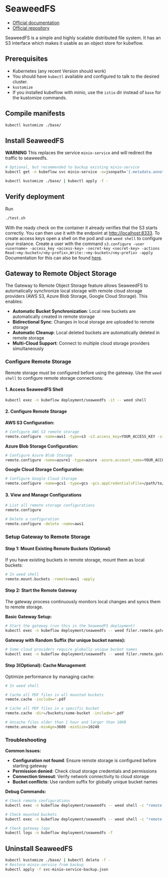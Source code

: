 # SeaweedFS

- [Official documentation](https://github.com/seaweedfs/seaweedfs/wiki)
- [Official repository](https://github.com/seaweedfs/seaweedfs)

SeaweedFS is a simple and highly scalable distributed file system. It has an S3 interface which makes it usable as an object store for kubeflow.

## Prerequisites

- Kubernetes (any recent Version should work)
- You should have `kubectl` available and configured to talk to the desired cluster.
- `kustomize`
- If you installed kubeflow with minio, use the `istio` dir instead of `base` for the kustomize commands.

## Compile manifests

```bash
kubectl kustomize ./base/
```

## Install SeaweedFS

**WARNING**
This replaces the service `minio-service` and will redirect the traffic to seaweedfs.

```bash
# Optional, but recommended to backup existing minio-service
kubectl get -n kubeflow svc minio-service -o=jsonpath='{.metadata.annotations.kubectl\.kubernetes\.io/last-applied-configuration}' > svc-minio-service-backup.json

kubectl kustomize ./base/ | kubectl apply -f -
```

## Verify deployment

Run

```bash
./test.sh
```

With the ready check on the container it already verifies that the S3 starts correctly.
You can then use it with the endpoint at <http://localhost:8333>.
To create access keys open a shell on the pod and use `weed shell` to configure your instance.
Create a user with the command `s3.configure -user <username> -access_key <access-key> -secret-key <secret-key> -actions Read:<my-bucket>/<my-prefix>,Write::<my-bucket>/<my-prefix> -apply`
Documentation for this can also be found [here](https://github.com/seaweedfs/seaweedfs/wiki/Amazon-S3-API).

## Gateway to Remote Object Storage

The Gateway to Remote Object Storage feature allows SeaweedFS to automatically synchronize local storage with remote cloud storage providers (AWS S3, Azure Blob Storage, Google Cloud Storage). This enables:

- **Automatic Bucket Synchronization**: Local new buckets are automatically created in remote storage
- **Bidirectional Sync**: Changes in local storage are uploaded to remote storage
- **Automatic Cleanup**: Local deleted buckets are automatically deleted in remote storage
- **Multi-Cloud Support**: Connect to multiple cloud storage providers simultaneously

### Configure Remote Storage

Remote storage must be configured before using the gateway. Use the `weed shell` to configure remote storage connections:

#### 1. Access SeaweedFS Shell

```bash
kubectl exec -n kubeflow deployment/seaweedfs -it -- weed shell
```

#### 2. Configure Remote Storage

**AWS S3 Configuration:**

```bash
# Configure AWS S3 remote storage
remote.configure -name=aws1 -type=s3 -s3.access_key=YOUR_ACCESS_KEY -s3.secret_key=YOUR_SECRET_KEY -s3.region=us-east-1 -s3.endpoint=s3.amazonaws.com -s3.storage_class="STANDARD"
```

**Azure Blob Storage Configuration:**

```bash
# Configure Azure Blob Storage
remote.configure -name=azure1 -type=azure -azure.account_name=YOUR_ACCOUNT_NAME -azure.account_key=YOUR_ACCOUNT_KEY
```

**Google Cloud Storage Configuration:**

```bash
# Configure Google Cloud Storage
remote.configure -name=gcs1 -type=gcs -gcs.appCredentialsFile=/path/to/service-account-file.json
```

#### 3. View and Manage Configurations

```bash
# List all remote storage configurations
remote.configure

# Delete a configuration
remote.configure -delete -name=aws1
```

### Setup Gateway to Remote Storage

#### Step 1: Mount Existing Remote Buckets (Optional)

If you have existing buckets in remote storage, mount them as local buckets:

```bash
# In weed shell
remote.mount.buckets -remote=aws1 -apply
```

#### Step 2: Start the Remote Gateway

The gateway process continuously monitors local changes and syncs them to remote storage.

**Basic Gateway Setup:**

```bash
# Start the gateway (run this in the SeaweedFS deployment)
kubectl exec -n kubeflow deployment/seaweedfs -- weed filer.remote.gateway -createBucketAt=aws1
```

**Gateway with Random Suffix (for unique bucket names):**

```bash
# Some cloud providers require globally unique bucket names
kubectl exec -n kubeflow deployment/seaweedfs -- weed filer.remote.gateway -createBucketAt=aws1 -createBucketWithRandomSuffix
```

#### Step 3(Optional): Cache Management

Optimize performance by managing cache:

```bash
# In weed shell

# Cache all PDF files in all mounted buckets
remote.cache -include=*.pdf

# Cache all PDF files in a specific bucket
remote.cache -dir=/buckets/some-bucket -include=*.pdf

# Uncache files older than 1 hour and larger than 10KB
remote.uncache -minAge=3600 -minSize=10240
```

### Troubleshooting

**Common Issues:**

- **Configuration not found**: Ensure remote storage is configured before starting gateway
- **Permission denied**: Check cloud storage credentials and permissions
- **Connection timeout**: Verify network connectivity to cloud storage
- **Bucket conflicts**: Use random suffix for globally unique bucket names

**Debug Commands:**

```bash
# Check remote configurations
kubectl exec -n kubeflow deployment/seaweedfs -- weed shell -c "remote.configure"

# Check mounted buckets
kubectl exec -n kubeflow deployment/seaweedfs -- weed shell -c "remote.mount.buckets -remote=aws1"

# Check gateway logs
kubectl logs -n kubeflow deployment/seaweedfs -f
```

## Uninstall SeaweedFS

```bash
kubectl kustomize ./base/ | kubectl delete -f -
# Restore minio-service from backup
kubectl apply -f svc-minio-service-backup.json
```
